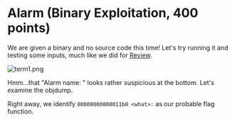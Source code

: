 # Alarm (Binary Exploitation, 400 points)

We are given a binary and no source code this time! Let's try running it and testing some inputs, much like we did for [Review](../review-100/README.md).

![term1.png](term1.png)

Hmm...that "Alarm name: " looks rather suspicious at the bottom. Let's examine the objdump.

Right away, we identify `00000000000011b0 <what>:` as our probable flag function. 